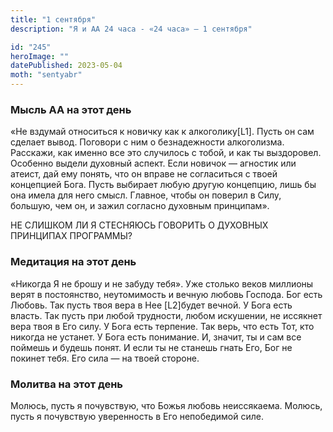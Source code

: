 ```yaml
---
title: "1 сентября"
description: "Я и АА 24 часа - «24 часа» — 1 сентября"

id: "245"
heroImage: ""
datePublished: 2023-05-04
moth: "sentyabr"
---
```


### Мысль АА на этот день

«Не вздумай относиться к новичку как к алкоголику[L1]. Пусть он сам сделает
вывод. Поговори с ним о безнадежности алкоголизма. Расскажи, как именно все
это случилось с тобой, и как ты выздоровел. Особенно выдели духовный аспект.
Если новичок — агностик или атеист, дай ему понять, что он вправе не
согласиться с твоей концепцией Бога. Пусть выбирает любую другую концепцию,
лишь бы она имела для него смысл. Главное, чтобы он поверил в Силу, большую,
чем он, и зажил согласно духовным принципам».

НЕ СЛИШКОМ ЛИ Я СТЕСНЯЮСЬ ГОВОРИТЬ О ДУХОВНЫХ ПРИНЦИПАХ ПРОГРАММЫ?

### Медитация на этот день

«Никогда Я не брошу и не забуду тебя». Уже столько веков миллионы верят в
постоянство, неутомимость и вечную любовь Господа. Бог есть Любовь. Так пусть
твоя вера в Нее [L2]будет вечной. У Бога есть власть. Так пусть при любой
трудности, любом искушении, не иссякнет вера твоя в Его силу. У Бога есть
терпение. Так верь, что есть Тот, кто никогда не устанет. У Бога есть
понимание. И, значит, ты и сам все поймешь и будешь понят. И если ты не
станешь гнать Его, Бог не покинет тебя. Его сила — на твоей стороне.

### Молитва на этот день

Молюсь, пусть я почувствую, что Божья любовь неиссякаема. Молюсь, пусть я
почувствую уверенность в Его непобедимой силе.
